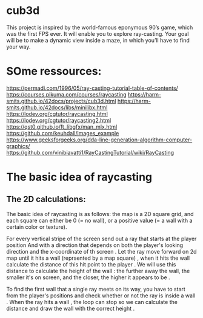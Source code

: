 # cub3d
 This project is inspired by the world-famous eponymous 90’s game, which was the first FPS ever. It will enable you to explore ray-casting. Your goal will be to make a dynamic view inside a maze, in which you’ll have to find your way.

# SOme ressources:

https://permadi.com/1996/05/ray-casting-tutorial-table-of-contents/
https://courses.pikuma.com/courses/raycasting
https://harm-smits.github.io/42docs/projects/cub3d.html
https://harm-smits.github.io/42docs/libs/minilibx.html
https://lodev.org/cgtutor/raycasting.html
https://lodev.org/cgtutor/raycasting2.html
https://qst0.github.io/ft_libgfx/man_mlx.html
https://github.com/keuhdall/images_example
https://www.geeksforgeeks.org/dda-line-generation-algorithm-computer-graphics/
https://github.com/vinibiavatti1/RayCastingTutorial/wiki/RayCasting

# The basic idea of raycasting  

## The 2D calculations: 

 
The basic idea of raycasting is as follows: the map is a 2D square grid, and each square can either be 0 (= no wall), or a positive value (= a wall with a certain color or texture). 

 
For every vertical stripe of the screen send out a ray that starts at the player position And with a direction that depends on both the player's looking direction and the x-coordinate of th screen . Let the ray move forward on 2d map until it hits a wall (reprsented by a map square) , when it hits the wall calculate the distance of this hit point to the player . We will use this distance to calculate the height of the wall :  the further away the wall, the smaller it's on screen, and the closer, the higher it appears to be .  

 

To find the first wall that a single ray meets on its way, you have to start from the player's positions and check whether or not the ray is inside a wall . When the ray hits a wall , the loop can stop so we can calculate the distance and draw the wall with the correct height . 

 

 

 